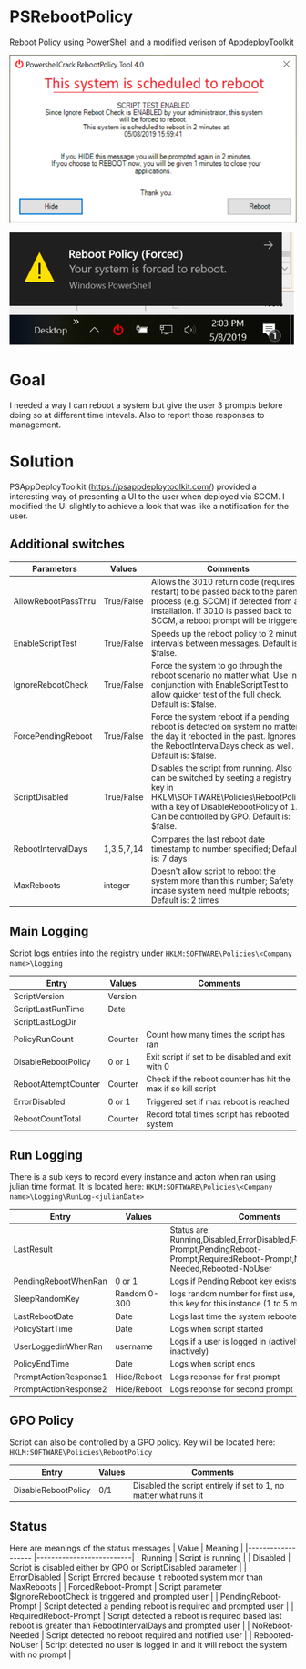 # PSRebootPolicy
Reboot Policy using PowerShell and a modified verison of AppdeployToolkit

![Alt_text](https://github.com/PowerShellCrack/PSRebootPolicy/blob/master/screenshots/rebootpolicy_firstprompt.png?raw=true)

![Alt_text](https://github.com/PowerShellCrack/PSRebootPolicy/blob/master/screenshots/rebootpolicy_forcereboot.png?raw=true)

# Goal
I needed a way I can reboot a system but give the user 3 prompts before doing so at different time intevals. Also to report those responses to management. 

# Solution
PSAppDeployToolkit (https://psappdeploytoolkit.com/) provided a interesting way of presenting a UI to the user when deployed via SCCM. I modified the UI slightly to achieve a look that was like a notification for the user.


## Additional switches

| Parameters          | Values     | Comments                 |
|-------------------  |--------    |--------------------------|
| AllowRebootPassThru  | True/False | Allows the 3010 return code (requires restart) to be passed back to the parent process (e.g. SCCM) if detected from an installation. If 3010 is passed back to SCCM, a reboot prompt will be triggered. |
|EnableScriptTest     | True/False | Speeds up the reboot policy to 2 minute intervals between messages. Default is: $false. |
| IgnoreRebootCheck    | True/False  | Force the system to go through the reboot scenario no matter what. Use in conjunction with EnableScriptTest to allow quicker test of the full check. Default is: $false. |
| ForcePendingReboot   | True/False  | Force the system reboot if a pending reboot is detected on system no matter the day it rebooted in the past. Ignores the RebootIntervalDays check as well. Default is: $false. |
| ScriptDisabled       | True/False  | Disables the script from running. Also can be switched by seeting a registry key in HKLM\SOFTWARE\Policies\RebootPolicy with a key of DisableRebootPolicy of 1. Can be controlled by GPO. Default is: $false. |
| RebootIntervalDays      | 1,3,5,7,14 | Compares the last reboot date timestamp to number specified; Default is: 7 days |
| MaxReboots           | integer      | Doesn't allow script to reboot the system more than this number; Safety incase system need multple reboots; Default is: 2 times |

## Main Logging
Script logs entries into the registry under `HKLM:SOFTWARE\Policies\<Company name>\Logging`

| Entry                | Values                | Comments                 |
|-------------------   |--------               |--------------------------|
| ScriptVersion        |  Version              |                          |
| ScriptLastRunTime    | Date                  |
| ScriptLastLogDir     | <See RunLog section>
| PolicyRunCount       | Counter               | Count how many times the script has ran|
| DisableRebootPolicy  | 0 or 1                | Exit script if set to be disabled and exit with 0
| RebootAttemptCounter | Counter | Check if the reboot counter has hit the max if so kill script
| ErrorDisabled        | 0 or 1                | Triggered set if max reboot is reached
| RebootCountTotal     | Counter               | Record total times script has rebooted system

## Run Logging
There is a sub keys to record every instance and acton when ran using julian time format. It is located here: `HKLM:SOFTWARE\Policies\<Company name>\Logging\RunLog-<julianDate>`

| Entry               | Values     | Comments                 |
|-------------------  |--------    |--------------------------|
| LastResult          | <Status>   | Status are: Running,Disabled,ErrorDisabled,ForcedReboot-Prompt,PendingReboot-Prompt,RequiredReboot-Prompt,NoReboot-Needed,Rebooted-NoUser |
| PendingRebootWhenRan | 0 or 1                | Logs if Pending Reboot key exists |
| SleepRandomKey      | Random 0-300 | logs random number for first use, always use this key for this instance (1 to 5 minutes) |
| LastRebootDate      | Date           | Logs last time the system rebooted |
| PolicyStartTime     | Date           | Logs when script started |
| UserLoggedinWhenRan | username       | Logs if a user is logged in (actively or inactively) |
| PolicyEndTime       | Date           | Logs when script ends |
|PromptActionResponse1 | Hide/Reboot   | Logs reponse for first prompt |
|PromptActionResponse2 | Hide/Reboot   | Logs reponse for second prompt |

## GPO Policy
Script can also be controlled by a GPO policy. Key will be located here: `HKLM:SOFTWARE\Policies\RebootPolicy`

| Entry               | Values     | Comments                 |
|-------------------  |--------    |--------------------------|
| DisableRebootPolicy  | 0/1 | Disabled the script entirely if set to 1, no matter what runs it |


## Status 
Here are meanings of the status messages 
| Value                  | Meaning               |
|-------------------     |--------------------------|
| Running                | Script is running |
| Disabled               | Script is disabled either by GPO or ScriptDisabled parameter |
| ErrorDisabled          | Script Errored because it rebooted system mor than MaxReboots |
| ForcedReboot-Prompt    | Script parameter $IgnoreRebootCheck is triggered and prompted user |
| PendingReboot-Prompt   | Script detected a pending reboot is required and prompted user |
| RequiredReboot-Prompt  | Script detected a reboot is required based last reboot is greater than RebootIntervalDays and prompted user |
| NoReboot-Needed        | Script detected no reboot required and notified user |
| Rebooted-NoUser        | Script detected no user is logged in and it will reboot the system with no prompt |


